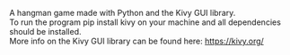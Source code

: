 A hangman game made with Python and the Kivy GUI library.
<br>
To run the program pip install kivy on your machine and all dependencies should be installed.
<br>
More info on the Kivy GUI library can be found here: https://kivy.org/
